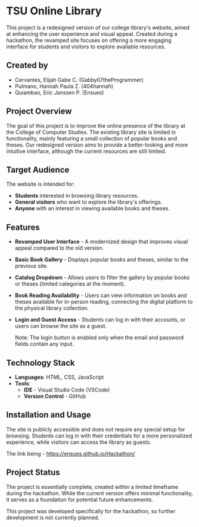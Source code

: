 
# TSU Online Library

This project is a redesigned version of our college library's website, aimed at enhancing the user experience and visual appeal. Created during a hackathon, the revamped site focuses on offering a more engaging interface for students and visitors to explore available resources.

## Created by
- Cervantes, Elijah Gabe C. (Gabby07theProgrammer)
- Pulmano, Hannah Paula Z. (404hannah)
- Quiambao, Eric Janssen P. (Ensues)


## Project Overview

The goal of this project is to improve the online presence of the library at the College of Computer Studies. The existing library site is limited in functionality, mainly featuring a small collection of popular books and theses. Our redesigned version aims to provide a better-looking and more intuitive interface, although the current resources are still limited.

## Target Audience

The website is intended for:
- **Students** interested in browsing library resources.
- **General visitors** who want to explore the library's offerings.
- **Anyone** with an interest in viewing available books and theses.

## Features

- **Revamped User Interface** - A modernized design that improves visual appeal compared to the old version.
- **Basic Book Gallery** - Displays popular books and theses, similar to the previous site.
- **Catalog Dropdown** - Allows users to filter the gallery by popular books or theses (limited categories at the moment).
- **Book Reading Availability** - Users can view information on books and theses available for in-person reading, connecting the digital platform to the physical library collection.
- **Login and Guest Access** - Students can log in with their accounts, or users can browse the site as a guest.

    Note: The login button is enabled only when the email and password fields contain any input.

## Technology Stack
- **Languages**: HTML, CSS, JavaScript
- **Tools**:
  - **IDE** - Visual Studio Code (VSCode)
  - **Version Control** - GitHub

## Installation and Usage

The site is publicly accessible and does not require any special setup for browsing. Students can log in with their credentials for a more personalized experience, while visitors can access the library as guests.

The link being - https://ensues.github.io/Hackathon/

## Project Status

The project is essentially complete, created within a limited timeframe during the hackathon. While the current version offers minimal functionality, it serves as a foundation for potential future enhancements.

This project was developed specifically for the hackathon, so further development is not currently planned.
